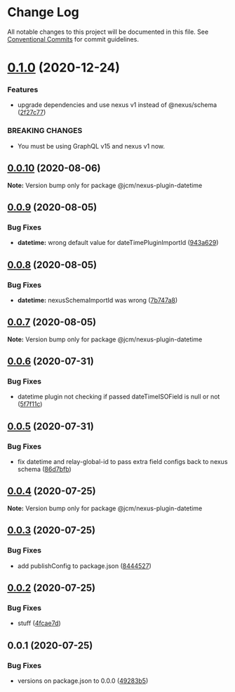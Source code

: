 # Change Log

All notable changes to this project will be documented in this file.
See [Conventional Commits](https://conventionalcommits.org) for commit guidelines.

# [0.1.0](https://github.com/JCMais/nexus-plugins/compare/@jcm/nexus-plugin-datetime@0.0.10...@jcm/nexus-plugin-datetime@0.1.0) (2020-12-24)

### Features

- upgrade dependencies and use nexus v1 instead of @nexus/schema ([2f27c77](https://github.com/JCMais/nexus-plugins/commit/2f27c77435060a89e89420ee7a35d9d6b67c2d15))

### BREAKING CHANGES

- You must be using GraphQL v15 and nexus v1 now.

## [0.0.10](https://github.com/JCMais/nexus-plugins/compare/@jcm/nexus-plugin-datetime@0.0.9...@jcm/nexus-plugin-datetime@0.0.10) (2020-08-06)

**Note:** Version bump only for package @jcm/nexus-plugin-datetime

## [0.0.9](https://github.com/JCMais/nexus-plugins/compare/@jcm/nexus-plugin-datetime@0.0.8...@jcm/nexus-plugin-datetime@0.0.9) (2020-08-05)

### Bug Fixes

- **datetime:** wrong default value for dateTimePluginImportId ([943a629](https://github.com/JCMais/nexus-plugins/commit/943a629881e4fb8998a87f418e6c9b3fb6fe2ae3))

## [0.0.8](https://github.com/JCMais/nexus-plugins/compare/@jcm/nexus-plugin-datetime@0.0.7...@jcm/nexus-plugin-datetime@0.0.8) (2020-08-05)

### Bug Fixes

- **datetime:** nexusSchemaImportId was wrong ([7b747a8](https://github.com/JCMais/nexus-plugins/commit/7b747a8d2d800e2505e039e96eb5fc66e29fca10))

## [0.0.7](https://github.com/JCMais/nexus-plugins/compare/@jcm/nexus-plugin-datetime@0.0.6...@jcm/nexus-plugin-datetime@0.0.7) (2020-08-05)

**Note:** Version bump only for package @jcm/nexus-plugin-datetime

## [0.0.6](https://github.com/JCMais/nexus-plugins/compare/@jcm/nexus-plugin-datetime@0.0.5...@jcm/nexus-plugin-datetime@0.0.6) (2020-07-31)

### Bug Fixes

- datetime plugin not checking if passed dateTimeISOField is null or not ([5f7f11c](https://github.com/JCMais/nexus-plugins/commit/5f7f11cf0183190a730def78bc493e3497ca6f97))

## [0.0.5](https://github.com/JCMais/nexus-plugins/compare/@jcm/nexus-plugin-datetime@0.0.4...@jcm/nexus-plugin-datetime@0.0.5) (2020-07-31)

### Bug Fixes

- fix datetime and relay-global-id to pass extra field configs back to nexus schema ([86d7bfb](https://github.com/JCMais/nexus-plugins/commit/86d7bfb5b0d3e9fecfd0ad5b59c16c9821a07817))

## [0.0.4](https://github.com/JCMais/nexus-plugins/compare/@jcm/nexus-plugin-datetime@0.0.3...@jcm/nexus-plugin-datetime@0.0.4) (2020-07-25)

**Note:** Version bump only for package @jcm/nexus-plugin-datetime

## [0.0.3](https://github.com/JCMais/nexus-plugins/compare/@jcm/nexus-plugin-datetime@0.0.2...@jcm/nexus-plugin-datetime@0.0.3) (2020-07-25)

### Bug Fixes

- add publishConfig to package.json ([8444527](https://github.com/JCMais/nexus-plugins/commit/8444527c32502e5b91369035cf68e8fa44366d6b))

## [0.0.2](https://github.com/JCMais/nexus-plugins/compare/@jcm/nexus-plugin-datetime@0.0.1...@jcm/nexus-plugin-datetime@0.0.2) (2020-07-25)

### Bug Fixes

- stuff ([4fcae7d](https://github.com/JCMais/nexus-plugins/commit/4fcae7d93f09eaa7b4fcdd0b4a3c43f2666e0d1d))

## 0.0.1 (2020-07-25)

### Bug Fixes

- versions on package.json to 0.0.0 ([49283b5](https://github.com/JCMais/nexus-plugins/commit/49283b521f7dc14ea877f96b4e60665d890b736b))
